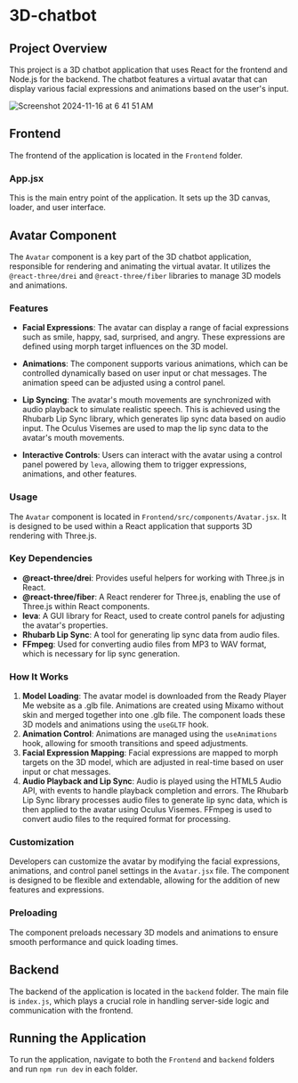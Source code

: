 
# 3D-chatbot

## Project Overview
This project is a 3D chatbot application that uses React for the frontend and Node.js for the backend. The chatbot features a virtual avatar that can display various facial expressions and animations based on the user's input.

![Screenshot 2024-11-16 at 6 41 51 AM](https://github.com/user-attachments/assets/a6016caa-030a-47cf-baa6-4433808b761b)

## Frontend
The frontend of the application is located in the `Frontend` folder. 

### App.jsx
This is the main entry point of the application. It sets up the 3D canvas, loader, and user interface.

## Avatar Component

The `Avatar` component is a key part of the 3D chatbot application, responsible for rendering and animating the virtual avatar. It utilizes the `@react-three/drei` and `@react-three/fiber` libraries to manage 3D models and animations.

### Features

- **Facial Expressions**: The avatar can display a range of facial expressions such as smile, happy, sad, surprised, and angry. These expressions are defined using morph target influences on the 3D model.
  
- **Animations**: The component supports various animations, which can be controlled dynamically based on user input or chat messages. The animation speed can be adjusted using a control panel.

- **Lip Syncing**: The avatar's mouth movements are synchronized with audio playback to simulate realistic speech. This is achieved using the Rhubarb Lip Sync library, which generates lip sync data based on audio input. The Oculus Visemes are used to map the lip sync data to the avatar's mouth movements.

- **Interactive Controls**: Users can interact with the avatar using a control panel powered by `leva`, allowing them to trigger expressions, animations, and other features.

### Usage

The `Avatar` component is located in `Frontend/src/components/Avatar.jsx`. It is designed to be used within a React application that supports 3D rendering with Three.js.

### Key Dependencies

- **@react-three/drei**: Provides useful helpers for working with Three.js in React.
- **@react-three/fiber**: A React renderer for Three.js, enabling the use of Three.js within React components.
- **leva**: A GUI library for React, used to create control panels for adjusting the avatar's properties.
- **Rhubarb Lip Sync**: A tool for generating lip sync data from audio files.
- **FFmpeg**: Used for converting audio files from MP3 to WAV format, which is necessary for lip sync generation.

### How It Works

1. **Model Loading**: The avatar model is downloaded from the Ready Player Me website as a .glb file. Animations are created using Mixamo without skin and merged together into one .glb file. The component loads these 3D models and animations using the `useGLTF` hook.
2. **Animation Control**: Animations are managed using the `useAnimations` hook, allowing for smooth transitions and speed adjustments.
3. **Facial Expression Mapping**: Facial expressions are mapped to morph targets on the 3D model, which are adjusted in real-time based on user input or chat messages.
4. **Audio Playback and Lip Sync**: Audio is played using the HTML5 Audio API, with events to handle playback completion and errors. The Rhubarb Lip Sync library processes audio files to generate lip sync data, which is then applied to the avatar using Oculus Visemes. FFmpeg is used to convert audio files to the required format for processing.

### Customization

Developers can customize the avatar by modifying the facial expressions, animations, and control panel settings in the `Avatar.jsx` file. The component is designed to be flexible and extendable, allowing for the addition of new features and expressions.

### Preloading

The component preloads necessary 3D models and animations to ensure smooth performance and quick loading times.

## Backend
The backend of the application is located in the `backend` folder. The main file is `index.js`, which plays a crucial role in handling server-side logic and communication with the frontend.

## Running the Application
To run the application, navigate to both the `Frontend` and `backend` folders and run `npm run dev` in each folder.
